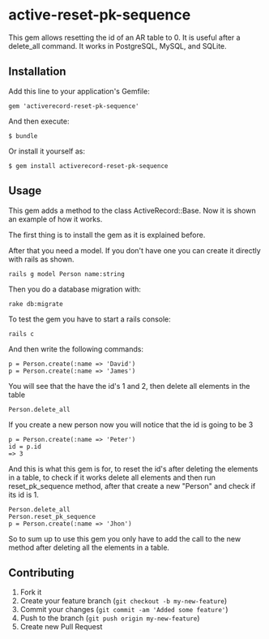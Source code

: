 # active-reset-pk-sequence

This gem allows resetting the id of an AR table to 0. It is useful after a delete_all command. It works in PostgreSQL, MySQL, and SQLite.

## Installation

Add this line to your application's Gemfile:

    gem 'activerecord-reset-pk-sequence'

And then execute:

    $ bundle

Or install it yourself as:

    $ gem install activerecord-reset-pk-sequence

## Usage

This gem adds a method to the class ActiveRecord::Base. Now it is shown an example of how it works.

The first thing is to install the gem as it is explained before.

After that you need a model. If you don't have one you can create it directly with rails as shown.

    rails g model Person name:string

Then you do a database migration with:

    rake db:migrate

To test the gem you have to start a rails console:

    rails c

And then write the following commands:

    p = Person.create(:name => 'David')
    p = Person.create(:name => 'James')

You will see that the have the id's 1 and 2, then delete all elements in the table

    Person.delete_all

If you create a new person now you will notice that the id is going to be 3

    p = Person.create(:name => 'Peter')
    id = p.id
    => 3


And this is what this gem is for, to reset the id's after deleting the elements in a table, to check if it works delete all elements and then run reset_pk_sequence method, after that create a new "Person" and check if its id is 1.

    Person.delete_all
    Person.reset_pk_sequence
    p = Person.create(:name => 'Jhon')

So to sum up to use this gem you only have to add the call to the new method after deleting all the elements in a table.

## Contributing

1. Fork it
2. Create your feature branch (`git checkout -b my-new-feature`)
3. Commit your changes (`git commit -am 'Added some feature'`)
4. Push to the branch (`git push origin my-new-feature`)
5. Create new Pull Request

